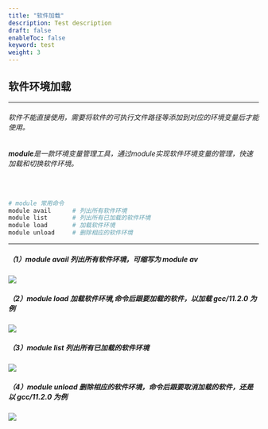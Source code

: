 ```yaml
---
title: "软件加载"
description: Test description
draft: false
enableToc: false
keyword: test
weight: 3
---
```


## 软件环境加载

***

###### 软件不能直接使用，需要将软件的可执行文件路径等添加到对应的环境变量后才能使用。
###### **module**是一款环境变量管理工具，通过module实现软件环境变量的管理，快速加载和切换软件环境。

<br>

```bash
# module 常用命令
module avail      # 列出所有软件环境
module list       # 列出所有已加载的软件环境
module load       # 加载软件环境
module unload     # 删除相应的软件环境
```

***

##### （1）module avail 列出所有软件环境，可缩写为 module av
![](/chaosuan/environment/_image/module-av.png)
<br>

##### （2）module load 加载软件环境,命令后跟要加载的软件，以加载 gcc/11.2.0 为例
![](/chaosuan/environment/_image/module-load.png)
<br>

##### （3）module list 列出所有已加载的软件环境
![](/chaosuan/environment/_image/module-list.png)
<br>

##### （4）module unload 删除相应的软件环境，命令后跟要取消加载的软件，还是以 gcc/11.2.0 为例
![](/chaosuan/environment/_image/module-unload.png)
<br>




